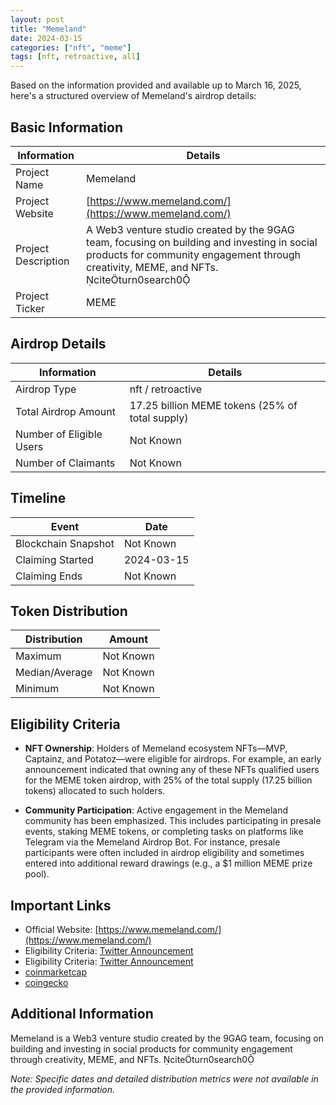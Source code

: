```yaml
---
layout: post
title: "Memeland"
date: 2024-03-15
categories: ["nft", "meme"]
tags: [nft, retroactive, all]
---
```


Based on the information provided and available up to March 16, 2025, here's a structured overview of Memeland's airdrop details:

## Basic Information

| Information         | Details                                                                                                                                                                                |
| ------------------- | -------------------------------------------------------------------------------------------------------------------------------------------------------------------------------------- |
| Project Name        | Memeland                                                                                                                                                                               |
| Project Website     | [https://www.memeland.com/](https://www.memeland.com/)                                                                                                                                 |
| Project Description | A Web3 venture studio created by the 9GAG team, focusing on building and investing in social products for community engagement through creativity, MEME, and NFTs. citeturn0search0 |
| Project Ticker      | MEME                                                                                                                                                                                   |

## Airdrop Details

| Information              | Details                                         |
| ------------------------ | ----------------------------------------------- |
| Airdrop Type             | nft / retroactive                               |
| Total Airdrop Amount     | 17.25 billion MEME tokens (25% of total supply) |
| Number of Eligible Users | Not Known                                       |
| Number of Claimants      | Not Known                                       |

## Timeline

| Event               | Date       |
| ------------------- | ---------- |
| Blockchain Snapshot | Not Known  |
| Claiming Started    | 2024-03-15 |
| Claiming Ends       | Not Known  |

## Token Distribution

| Distribution   | Amount    |
| -------------- | --------- |
| Maximum        | Not Known |
| Median/Average | Not Known |
| Minimum        | Not Known |

## Eligibility Criteria

- **NFT Ownership**: Holders of Memeland ecosystem NFTs—MVP, Captainz, and Potatoz—were eligible for airdrops. For example, an early announcement indicated that owning any of these NFTs qualified users for the MEME token airdrop, with 25% of the total supply (17.25 billion tokens) allocated to such holders.

- **Community Participation**: Active engagement in the Memeland community has been emphasized. This includes participating in presale events, staking MEME tokens, or completing tasks on platforms like Telegram via the Memeland Airdrop Bot. For instance, presale participants were often included in airdrop eligibility and sometimes entered into additional reward drawings (e.g., a $1 million MEME prize pool).

## Important Links

- Official Website: [https://www.memeland.com/](https://www.memeland.com/)
- Eligibility Criteria: [Twitter Announcement](https://x.com/Memeland/status/1678443321482682369)
- Eligibility Criteria: [Twitter Announcement](https://x.com/Memeland/status/1720340304031814011)
- [coinmarketcap](https://coinmarketcap.com/currencies/meme)
- [coingecko](https://www.coingecko.com/en/coins/meme)

## Additional Information

Memeland is a Web3 venture studio created by the 9GAG team, focusing on building and investing in social products for community engagement through creativity, MEME, and NFTs. citeturn0search0

_Note: Specific dates and detailed distribution metrics were not available in the provided information._
